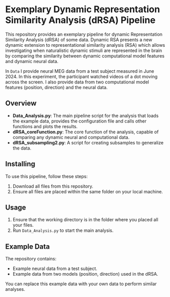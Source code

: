 # Exemplary Dynamic Representation Similarity Analysis (dRSA) Pipeline

This repository provides an exemplary pipeline for dynamic Representation Similarity Analysis (dRSA) of some data. 
Dynamic RSA presents a new dynamic extension to representational similarity analysis (RSA) which allows investigating when naturalistic dynamic stimuli are represented in the brain by comparing the similarity between dynamic computational model features and dynamic neural data.

In `Data` I provide neural MEG data from a test subject measured in June 2024. In this experiment, the participant watched videos of a dot moving across the screen.
I also provide data from two computational model features (position, direction) and the neural data.  


## Overview

- **Data_Analysis.py**: The main pipeline script for the analysis that loads the example data, provides the configuration file and calls other functions and plots the results.
- **dRSA_coreFunction.py**: The core function of the analysis, capable of comparing any dynamic neural and computational data.
- **dRSA_subsampling2.py**: A script for creating subsamples to generalize the data.

## Installing

To use this pipeline, follow these steps:

1. Download all files from this repository.
2. Ensure all files are placed within the same folder on your local machine.

## Usage

1. Ensure that the working directory is in the folder where you placed all your files.
2. Run `Data_Analysis.py` to start the main analysis.


## Example Data

The repository contains:
- Example neural data from a test subject.
- Example data from two models (position, direction) used in the dRSA.

You can replace this example data with your own data to perform similar analyses.
